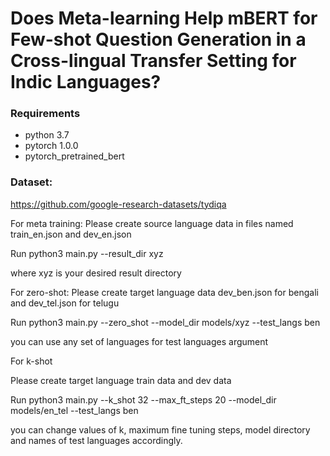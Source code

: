 # Does Meta-learning Help mBERT for Few-shot Question Generation in a Cross-lingual Transfer Setting for Indic Languages?

### Requirements

- python 3.7
- pytorch 1.0.0
- pytorch_pretrained_bert

### Dataset:
https://github.com/google-research-datasets/tydiqa


For meta training:
Please create source language data in files named train_en.json and dev_en.json

Run python3 main.py --result_dir xyz

where xyz is your desired result directory

For zero-shot:
Please create target language data dev_ben.json for bengali and dev_tel.json for telugu

Run python3 main.py --zero_shot --model_dir models/xyz --test_langs ben

you can use any set of languages for test languages argument


For k-shot

Please create target language train data and dev data


Run python3 main.py --k_shot 32 --max_ft_steps 20 --model_dir models/en_tel --test_langs ben

you can change values of k, maximum fine tuning steps, model directory and names of test languages accordingly.

